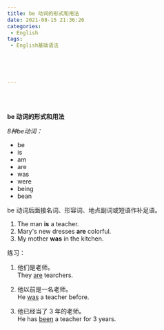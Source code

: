 ```yaml
---
title: be 动词的形式和用法
date: 2021-08-15 21:36:26
categories:
 - English
tags:
 - English基础语法





---
```


<br>
<br>



**be 动词的形式和用法**

*8种be动词：*
* be 
* is 
* am 
* are 
* was 
* were 
* being
* bean

be 动词后面接名词、形容词、地点副词或短语作补足语。

1. The man **is** a teacher.
2. Mary's new dresses **are** colorful.
3. My mother **was** in the kitchen.

练习：

1. 他们是老师。  
They <u>are</u> tearchers.

2. 他以前是一名老师。  
He <u>was</u> a teacher before.

3. 他已经当了 3 年的老师。  
He has <u>been</u> a teacher for 3 years.
